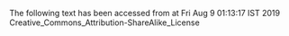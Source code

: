 The following text has been accessed from at Fri Aug 9 01:13:17 IST 2019
Creative_Commons_Attribution-ShareAlike_License
